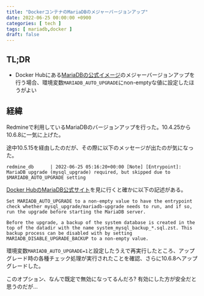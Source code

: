 ```yaml
---
title: "DockerコンテナのMariaDBのメジャーバージョンアップ"
date: 2022-06-25 00:00:00 +0900
categories: [ tech ]
tags: [ mariadb,docker ]
draft: false
---
```


## TL;DR

* Docker Hubにある[MariaDBの公式イメージ](https://hub.docker.com/_/mariadb)のメジャーバージョンアップを行う場合、環境変数`MARIADB_AUTO_UPGRADE`にnon-emptyな値に設定したほうがよい

## 経緯

Redmineで利用しているMariaDBのバージョンアップを行った。10.4.25から10.6.8に一気に上げた。

途中10.5.15を経由したのだが、その際に以下のメッセージが出たのが気になった。

```
redmine_db      | 2022-06-25 05:16:20+00:00 [Note] [Entrypoint]: MariaDB upgrade (mysql_upgrade) required, but skipped due to $MARIADB_AUTO_UPGRADE setting
```

[Docker HubのMariaDB公式サイト](https://hub.docker.com/_/mariadb)を見に行くと確かに以下の記述がある。

```
Set MARIADB_AUTO_UPGRADE to a non-empty value to have the entrypoint check whether mysql_upgrade/mariadb-upgrade needs to run, and if so, run the upgrade before starting the MariaDB server.

Before the upgrade, a backup of the system database is created in the top of the datadir with the name system_mysql_backup_*.sql.zst. This backup process can be disabled with by setting MARIADB_DISABLE_UPGRADE_BACKUP to a non-empty value.
```

環境変数`MARIADB_AUTO_UPGRADE=1`と設定したうえで再実行したところ、アップグレード時の各種チェック処理が実行されたことを確認、さらに10.6.8へアップグレードした。

このオプション、なんで既定で無効になってるんだろ? 有効にした方が安全だと思うのだが...
